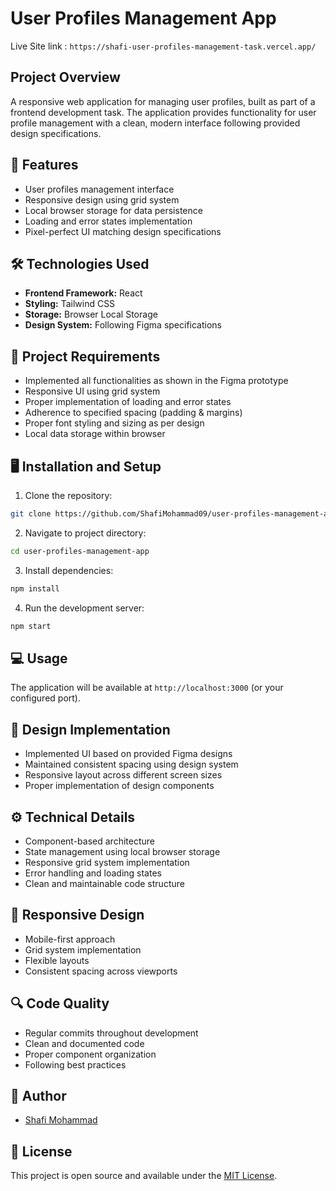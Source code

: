 # User Profiles Management App
Live Site link : `https://shafi-user-profiles-management-task.vercel.app/`

## Project Overview
A responsive web application for managing user profiles, built as part of a frontend development task. The application provides functionality for user profile management with a clean, modern interface following provided design specifications.

## 🚀 Features
- User profiles management interface
- Responsive design using grid system
- Local browser storage for data persistence
- Loading and error states implementation
- Pixel-perfect UI matching design specifications

## 🛠️ Technologies Used
- **Frontend Framework:** React
- **Styling:** Tailwind CSS
- **Storage:** Browser Local Storage
- **Design System:** Following Figma specifications 

## 🎯 Project Requirements
- Implemented all functionalities as shown in the Figma prototype
- Responsive UI using grid system
- Proper implementation of loading and error states
- Adherence to specified spacing (padding & margins)
- Proper font styling and sizing as per design
- Local data storage within browser

## 🖥️ Installation and Setup

1. Clone the repository:
```bash
git clone https://github.com/ShafiMohammad09/user-profiles-management-app.git
```

2. Navigate to project directory:
```bash
cd user-profiles-management-app
```

3. Install dependencies:
```bash
npm install
```

4. Run the development server:
```bash
npm start
```

## 💻 Usage
The application will be available at `http://localhost:3000` (or your configured port).

## 🎨 Design Implementation
- Implemented UI based on provided Figma designs
- Maintained consistent spacing using design system
- Responsive layout across different screen sizes
- Proper implementation of design components

## ⚙️ Technical Details
- Component-based architecture
- State management using local browser storage
- Responsive grid system implementation
- Error handling and loading states
- Clean and maintainable code structure

## 📱 Responsive Design
- Mobile-first approach
- Grid system implementation
- Flexible layouts
- Consistent spacing across viewports

## 🔍 Code Quality
- Regular commits throughout development
- Clean and documented code
- Proper component organization
- Following best practices

## 👤 Author
- [Shafi Mohammad](https://github.com/ShafiMohammad09)

## 📄 License
This project is open source and available under the [MIT License](LICENSE).
